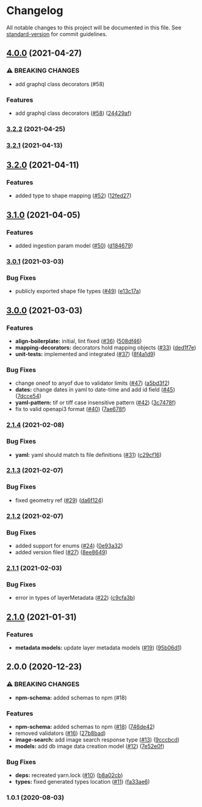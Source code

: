 # Changelog

All notable changes to this project will be documented in this file. See [standard-version](https://github.com/conventional-changelog/standard-version) for commit guidelines.

## [4.0.0](https://github.com/MapColonies/mc-models/compare/mc-model-types@3.2.2...mc-model-types@4.0.0) (2021-04-27)


### ⚠ BREAKING CHANGES

* add graphql class decorators (#58)

### Features

* add graphql class decorators ([#58](https://github.com/MapColonies/mc-models/issues/58)) ([24429af](https://github.com/MapColonies/mc-models/commit/24429afb9f44ba3bf22eb606ea7e4363359a7f59))

### [3.2.2](https://github.com/MapColonies/mc-models/compare/mc-model-types@3.2.0...mc-model-types@3.2.2) (2021-04-25)

### [3.2.1](https://github.com/MapColonies/mc-models/compare/mc-model-types@3.2.0...mc-model-types@3.2.1) (2021-04-13)

## [3.2.0](https://github.com/MapColonies/mc-models/compare/mc-model-types@3.1.0...mc-model-types@3.2.0) (2021-04-11)


### Features

* added type to shape mapping ([#52](https://github.com/MapColonies/mc-models/issues/52)) ([12fed27](https://github.com/MapColonies/mc-models/commit/12fed27fcadb9b2705738bfc0ccffd329dee6c48))

## [3.1.0](https://github.com/MapColonies/mc-models/compare/mc-model-types@3.0.1...mc-model-types@3.1.0) (2021-04-05)


### Features

* added ingestion param model ([#50](https://github.com/MapColonies/mc-models/issues/50)) ([d184679](https://github.com/MapColonies/mc-models/commit/d184679976520e56cc2d895ca6699b3b66e2c2fd))

### [3.0.1](https://github.com/MapColonies/mc-models/compare/mc-model-types@3.0.0...mc-model-types@3.0.1) (2021-03-03)


### Bug Fixes

* publicly exported shape file types ([#49](https://github.com/MapColonies/mc-models/issues/49)) ([e13c17a](https://github.com/MapColonies/mc-models/commit/e13c17a18a85472669f13ddf38d696d4189b1b1f))

## [3.0.0](https://github.com/MapColonies/mc-models/compare/mc-model-types@2.1.4...mc-model-types@3.0.0) (2021-03-03)


### Features

* **align-boilerplate:** initial, lint fixed ([#36](https://github.com/MapColonies/mc-models/issues/36)) ([508df46](https://github.com/MapColonies/mc-models/commit/508df46309f554cfee3be0d8874b2f2a60d548e6))
* **mapping-decorators:** decorators hold mapping objects ([#33](https://github.com/MapColonies/mc-models/issues/33)) ([ded1f7e](https://github.com/MapColonies/mc-models/commit/ded1f7eae1491088448ad717ab0f8b65035b13d2))
* **unit-tests:** implemented and integrated ([#37](https://github.com/MapColonies/mc-models/issues/37)) ([8f4a1d9](https://github.com/MapColonies/mc-models/commit/8f4a1d9fdedcf278953bdea3e9f3df287dabacab))


### Bug Fixes

* change oneof to anyof due to validator limits ([#47](https://github.com/MapColonies/mc-models/issues/47)) ([a5bd3f2](https://github.com/MapColonies/mc-models/commit/a5bd3f2cf2af58cb7f27ab96ecb9097ff93c87f6))
* **dates:** change dates in yaml to date-time and add id field ([#45](https://github.com/MapColonies/mc-models/issues/45)) ([7dcce54](https://github.com/MapColonies/mc-models/commit/7dcce5458825ea0b643685b5f4bd0894f8103670))
* **yaml-pattern:** tif or tiff case insensitive pattern ([#42](https://github.com/MapColonies/mc-models/issues/42)) ([3c7478f](https://github.com/MapColonies/mc-models/commit/3c7478fd6fe0a817b3fb627230c258ba8f122133))
* fix to valid openapi3 format ([#40](https://github.com/MapColonies/mc-models/issues/40)) ([7ae678f](https://github.com/MapColonies/mc-models/commit/7ae678fc1b381d64f764e1a6377baa160b60ba87))

### [2.1.4](https://github.com/MapColonies/mc-models/compare/mc-model-types@2.1.3...mc-model-types@2.1.4) (2021-02-08)


### Bug Fixes

* **yaml:** yaml should match ts file definitions ([#31](https://github.com/MapColonies/mc-models/issues/31)) ([c29cf16](https://github.com/MapColonies/mc-models/commit/c29cf16708222006ed3772469c55af0a53044836))

### [2.1.3](https://github.com/MapColonies/mc-models/compare/mc-model-types@2.1.2...mc-model-types@2.1.3) (2021-02-07)


### Bug Fixes

* fixed geometry ref ([#29](https://github.com/MapColonies/mc-models/issues/29)) ([da6f124](https://github.com/MapColonies/mc-models/commit/da6f124115c94dc81c568675bde683880f43b610))

### [2.1.2](https://github.com/MapColonies/mc-models/compare/mc-model-types@2.1.1...mc-model-types@2.1.2) (2021-02-07)


### Bug Fixes

* added support for enums ([#24](https://github.com/MapColonies/mc-models/issues/24)) ([0e93a32](https://github.com/MapColonies/mc-models/commit/0e93a32653f6034551cde7a8344caf7c2d59da8d))
* added version filed ([#27](https://github.com/MapColonies/mc-models/issues/27)) ([8ee8649](https://github.com/MapColonies/mc-models/commit/8ee8649a8ad6c330b6d32dabe69c91e6ec465fcb))

### [2.1.1](https://github.com/MapColonies/mc-models/compare/mc-model-types@2.1.0...mc-model-types@2.1.1) (2021-02-03)


### Bug Fixes

* error in types of layerMetadata ([#22](https://github.com/MapColonies/mc-models/issues/22)) ([c9cfa3b](https://github.com/MapColonies/mc-models/commit/c9cfa3bb8e2f4a4fd34407b0fb25532714eb85b5))

## [2.1.0](https://github.com/MapColonies/mc-models/compare/mc-model-types@2.0.0...mc-model-types@2.1.0) (2021-01-31)


### Features

* **metadata models:** update layer metadata models ([#19](https://github.com/MapColonies/mc-models/issues/19)) ([95b06d1](https://github.com/MapColonies/mc-models/commit/95b06d17de50ab8f5efb335899fe316e6ba80b74))

## 2.0.0 (2020-12-23)


### ⚠ BREAKING CHANGES

* **npm-schema:** added schemas to npm (#18)

### Features

* **npm-schema:** added schemas to npm ([#18](https://github.com/MapColonies/mc-models/issues/18)) ([746de42](https://github.com/MapColonies/mc-models/commit/746de422e77e61d5c50b90ddc267b02301aff8a9))
* removed validators ([#16](https://github.com/MapColonies/mc-models/issues/16)) ([27b8bad](https://github.com/MapColonies/mc-models/commit/27b8bade1073ef9ab2b86650a16444934a396ffe))
* **image-search:** add image search response type ([#13](https://github.com/MapColonies/mc-models/issues/13)) ([9cccbcd](https://github.com/MapColonies/mc-models/commit/9cccbcdc14547bb3892391ddefb977bc7aff6f69))
* **models:** add db image data creation model  ([#12](https://github.com/MapColonies/mc-models/issues/12)) ([7e52e0f](https://github.com/MapColonies/mc-models/commit/7e52e0fa39448ed9d35ba574519f95d29a6bdbf8))


### Bug Fixes

* **deps:** recreated yarn.lock ([#10](https://github.com/MapColonies/mc-models/issues/10)) ([b8a02cb](https://github.com/MapColonies/mc-models/commit/b8a02cb64bc6b8ddc9ba741a02c1cc5f578bb8a4))
* **types:** fixed generated types location ([#11](https://github.com/MapColonies/mc-models/issues/11)) ([fa33ae6](https://github.com/MapColonies/mc-models/commit/fa33ae62f73bd0492ca05d4fbded3ec14ccc089d))

### 1.0.1 (2020-08-03)
